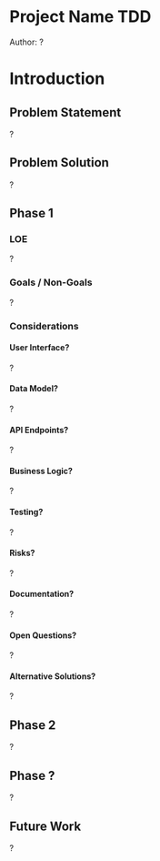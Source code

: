 <!-- Use this template when your project is difficult and complex and needs to be broken down into separate stages or milestones. -->
# Project Name TDD

Author: ?

# Introduction

## Problem Statement

<!-- In a few sentences, what problem are you trying to solve? -->

?

## Problem Solution

<!-- In a few sentences, what is your solution to the problem? -->

?

## Phase 1

### LOE

<!-- Use T-Shirt sizes (S, M, L, XL, XXL) to estimate the level of effort for each phase. -->

?

### Goals / Non-Goals

<!-- Describe what this phase will accomplish. If it's intentionally limited, explain what those limits are. -->

?

### Considerations

<!--
For each section below, briefly explain:
  - how you though about it
  - how you plan to implement
  - provide any details like pseudo-code, links, diagrams, etc.
Remove sections that don't apply, add sections that needed.
-->

#### User Interface?

?

#### Data Model?

?

#### API Endpoints?

?

#### Business Logic?

?

#### Testing?

?

#### Risks?

?

#### Documentation?

?

#### Open Questions?

?

#### Alternative Solutions?

?

## Phase 2

<!-- Repeat secions from above. -->

?

## Phase ?

<!-- Repeat secions from above. -->

?

## Future Work

?
